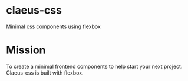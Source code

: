 # claeus-css
Minimal css components using flexbox
# Mission

To create a minimal frontend components to help start your next project. Claeus-css is built with flexbox.
